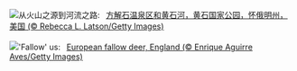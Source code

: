 ![](https://www.bing.com/th?id=OHR.YellowstoneRiver_ZH-CN3716808579_UHD.jpg&w=1000)从火山之源到河流之路:&nbsp;&ensp;[方解石温泉区和黄石河，黄石国家公园，怀俄明州，美国 (© Rebecca L. Latson/Getty Images)](https://www.bing.com/th?id=OHR.YellowstoneRiver_ZH-CN3716808579_UHD.jpg)
<br><br/>
![](https://www.bing.com/th?id=OHR.CervusDama_EN-US3217647015_UHD.jpg&w=1000)'Fallow' us:&nbsp;&ensp;[European fallow deer, England (© Enrique Aguirre Aves/Getty Images)](https://www.bing.com/th?id=OHR.CervusDama_EN-US3217647015_UHD.jpg)
<br><br/>
